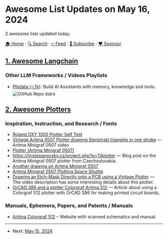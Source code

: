 # Awesome List Updates on May 16, 2024

2 awesome lists updated today.

[🏠 Home](/README.md) · [🔍 Search](https://www.trackawesomelist.com/search/) · [🔥 Feed](https://www.trackawesomelist.com/rss.xml) · [📮 Subscribe](https://trackawesomelist.us17.list-manage.com/subscribe?u=d2f0117aa829c83a63ec63c2f&id=36a103854c) · [❤️  Sponsor](https://github.com/sponsors/theowenyoung)



## [1. Awesome Langchain](/content/kyrolabs/awesome-langchain/README.md)

### Other LLM Frameworks / Videos Playlists

*   [Phidata (⭐7k)](https://github.com/phidatahq/phidata): Build AI Assistants with memory, knowledge and tools. ![GitHub Repo stars](https://img.shields.io/github/stars/phidatahq/phidata?style=social)

## [2. Awesome Plotters](/content/beardicus/awesome-plotters/README.md)

### Inspiration, Instruction, and Research / Fonts

*   [Roland DXY 1300 Plotter Self Test](https://www.youtube.com/watch?v=BMVq8vuH4sw)
*   [Vintage Aritma 0507 Plotter drawing Sierpinski triangles in one stroke](https://www.youtube.com/watch?v=kfL3K8mQp5I) — Aritma Minigraf 0507 video
*   [Plotter (Artima Minigraf 0507)](https://www.youtube.com/watch?v=Xso0gfLp8IE\&t=34s)
*   <https://jiristepanovsky.cz/project.php?p=13plotter> — Blog post on the Aritma Minigraf 0507 plotter from Czechoslovakia.
*   [Another drawing on Aritma Minigraf 0507](https://www.youtube.com/watch?v=EwFyIusdH7g)
*   [Aritma Minigraf 0507 Plotting Space Shuttle](https://www.youtube.com/watch?v=YY0ivdyhLpo)
*   [Drawing an Etch-Mask Directly onto a PCB using a Vintage Plotter](https://www.youtube.com/watch?v=nkxiFXCnbj8\&t=131s) — The video description has some interesting details about this plotter.
*   [OrCAD 386 and a plotter Colorgraf Aritma 512](http://simandl.cz/stranky/elektro/spoje/pcb.htm) — Article about using a Colorgraf 512 plotter with OrCAD 386 for making printed circuit boards.

### Manuals, Ephemera, Papers, and Patents / Manuals

*   [Aritma Colorgraf 512](http://simandl.cz/stranky/elektro/colorgraf/colorgraf_a.htm) – Website with scanned schematics and manual.

---

- Next: [May 15, 2024](/content/2024/05/15/README.md)